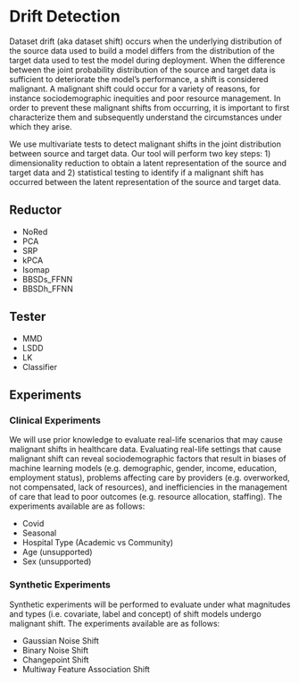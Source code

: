 # Drift Detection

Dataset drift (aka dataset shift) occurs when the underlying distribution of the source data used to build a model differs from the distribution of the target data used to test the model during deployment. When the difference between the joint probability distribution of the source and target data is sufficient to deteriorate the model’s performance, a shift is considered malignant. A malignant shift could occur for a variety of reasons, for instance sociodemographic inequities and poor resource management. In order to prevent these malignant shifts from occurring, it is important to first characterize them and subsequently understand the circumstances under which they arise.

We use multivariate tests to detect malignant shifts in the joint distribution between source and target data. Our tool will perform two key steps: 1) dimensionality reduction to obtain a latent representation of the source and target data and 2) statistical testing to identify if a malignant shift has occurred between the latent representation of the source and target data. 

## Reductor

- NoRed
- PCA
- SRP
- kPCA
- Isomap
- BBSDs_FFNN
- BBSDh_FFNN

## Tester

- MMD
- LSDD
- LK 
- Classifier

## Experiments

### Clinical Experiments

We will use prior knowledge to evaluate real-life scenarios that may cause malignant shifts in healthcare data. Evaluating real-life settings that cause malignant shift can reveal sociodemographic factors that result in biases of machine learning models (e.g. demographic, gender, income, education, employment status), problems affecting care by providers (e.g. overworked, not compensated, lack of resources), and inefficiencies in the management of care that lead to poor outcomes (e.g. resource allocation, staffing). The experiments available are as follows:

- Covid
- Seasonal
- Hospital Type (Academic vs Community)
- Age (unsupported)
- Sex (unsupported)

### Synthetic Experiments

Synthetic experiments will be performed to evaluate under what magnitudes and types (i.e. covariate, label and concept) of shift models undergo malignant shift. The experiments available are as follows:

- Gaussian Noise Shift
- Binary Noise Shift
- Changepoint Shift
- Multiway Feature Association Shift

